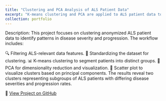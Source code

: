 ```yaml
---
title: "Clustering and PCA Analysis of ALS Patient Data"
excerpt: "K-means clustering and PCA are applied to ALS patient data to uncover subgroups based on functional assessments and disease progression."
collection: portfolio
---
```


Description:
This project focuses on clustering anonymized ALS patient data to identify patterns in disease severity and progression. The workflow includes:

🔍 Filtering ALS-relevant data features.
📏 Standardizing the dataset for clustering.
📊 K-means clustering to segment patients into distinct groups.
🧩 PCA for dimensionality reduction and visualization.
🎨 Scatter plot to visualize clusters based on principal components.
The results reveal two clusters representing subgroups of ALS patients with differing disease severities and progression rates.

🔗 [View Project on GitHub](https://github.com/cesarjaidar/portfolio/blob/master/files/Descriptive%20Modeling.py)
